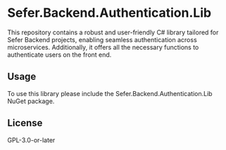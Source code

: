 # Sefer.Backend.Authentication.Lib
This repository contains a robust and user-friendly C# library tailored for Sefer Backend projects, enabling seamless 
authentication across microservices. Additionally, it offers all the necessary functions to 
authenticate users on the front end.

## Usage
To use this library please include the Sefer.Backend.Authentication.Lib NuGet package.

## License
GPL-3.0-or-later